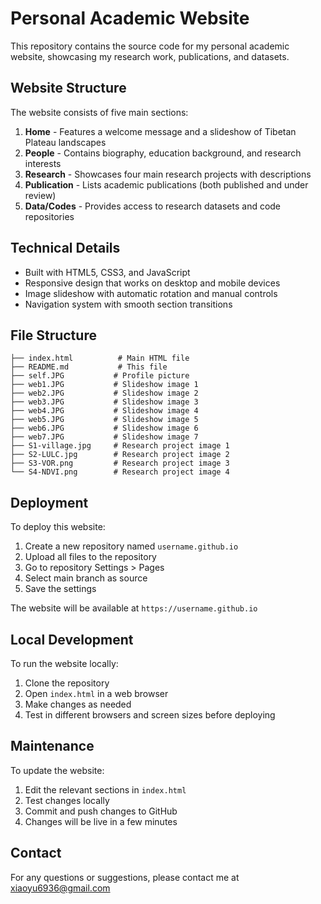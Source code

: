# Personal Academic Website

This repository contains the source code for my personal academic website, showcasing my research work, publications, and datasets.

## Website Structure

The website consists of five main sections:

1. **Home** - Features a welcome message and a slideshow of Tibetan Plateau landscapes
2. **People** - Contains biography, education background, and research interests
3. **Research** - Showcases four main research projects with descriptions
4. **Publication** - Lists academic publications (both published and under review)
5. **Data/Codes** - Provides access to research datasets and code repositories

## Technical Details

- Built with HTML5, CSS3, and JavaScript
- Responsive design that works on desktop and mobile devices
- Image slideshow with automatic rotation and manual controls
- Navigation system with smooth section transitions

## File Structure

```
├── index.html          # Main HTML file
├── README.md           # This file
├── self.JPG           # Profile picture
├── web1.JPG           # Slideshow image 1
├── web2.JPG           # Slideshow image 2
├── web3.JPG           # Slideshow image 3
├── web4.JPG           # Slideshow image 4
├── web5.JPG           # Slideshow image 5
├── web6.JPG           # Slideshow image 6
├── web7.JPG           # Slideshow image 7
├── S1-village.jpg     # Research project image 1
├── S2-LULC.jpg        # Research project image 2
├── S3-VOR.png         # Research project image 3
└── S4-NDVI.png        # Research project image 4
```

## Deployment

To deploy this website:

1. Create a new repository named `username.github.io`
2. Upload all files to the repository
3. Go to repository Settings > Pages
4. Select main branch as source
5. Save the settings

The website will be available at `https://username.github.io`

## Local Development

To run the website locally:
1. Clone the repository
2. Open `index.html` in a web browser
3. Make changes as needed
4. Test in different browsers and screen sizes before deploying

## Maintenance

To update the website:
1. Edit the relevant sections in `index.html`
2. Test changes locally
3. Commit and push changes to GitHub
4. Changes will be live in a few minutes

## Contact

For any questions or suggestions, please contact me at xiaoyu6936@gmail.com 